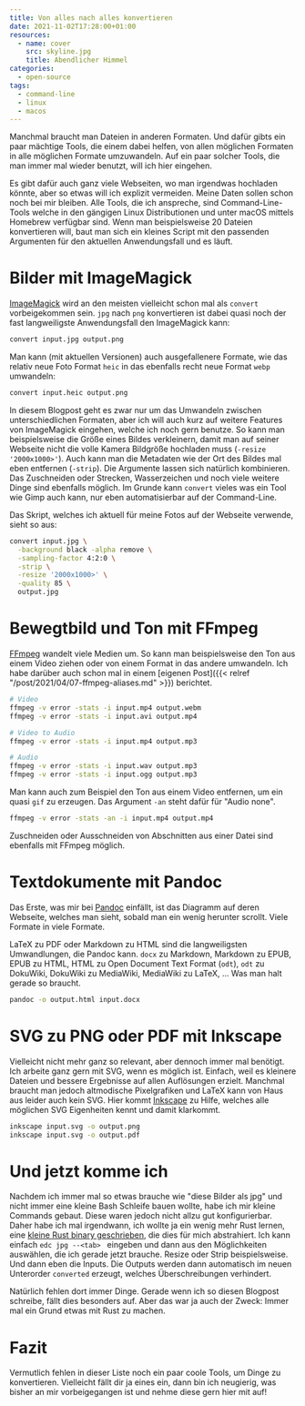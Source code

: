 ```yaml
---
title: Von alles nach alles konvertieren
date: 2021-11-02T17:28:00+01:00
resources:
  - name: cover
    src: skyline.jpg
    title: Abendlicher Himmel
categories:
  - open-source
tags:
  - command-line
  - linux
  - macos
---
```

Manchmal braucht man Dateien in anderen Formaten.
Und dafür gibts ein paar mächtige Tools, die einem dabei helfen, von allen möglichen Formaten in alle möglichen Formate umzuwandeln.
Auf ein paar solcher Tools, die man immer mal wieder benutzt, will ich hier eingehen.

Es gibt dafür auch ganz viele Webseiten, wo man irgendwas hochladen könnte, aber so etwas will ich explizit vermeiden.
Meine Daten sollen schon noch bei mir bleiben.
Alle Tools, die ich anspreche, sind Command-Line-Tools welche in den gängigen Linux Distributionen und unter macOS mittels Homebrew verfügbar sind.
Wenn man beispielsweise 20 Dateien konvertieren will, baut man sich ein kleines Script mit den passenden Argumenten für den aktuellen Anwendungsfall und es läuft.

# Bilder mit ImageMagick

[ImageMagick](https://www.imagemagick.org/) wird an den meisten vielleicht schon mal als `convert` vorbeigekommen sein.
`jpg` nach `png` konvertieren ist dabei quasi noch der fast langweiligste Anwendungsfall den ImageMagick kann:
```bash
convert input.jpg output.png
```

Man kann (mit aktuellen Versionen) auch ausgefallenere Formate, wie das relativ neue Foto Format `heic` in das ebenfalls recht neue Format `webp` umwandeln:
```bash
convert input.heic output.png
```

In diesem Blogpost geht es zwar nur um das Umwandeln zwischen unterschiedlichen Formaten, aber ich will auch kurz auf weitere Features von ImageMagick eingehen, welche ich noch gern benutze.
So kann man beispielsweise die Größe eines Bildes verkleinern, damit man auf seiner Webseite nicht die volle Kamera Bildgröße hochladen muss (`-resize '2000x1000>'`).
Auch kann man die Metadaten wie der Ort des Bildes mal eben entfernen (`-strip`).
Die Argumente lassen sich natürlich kombinieren.
Das Zuschneiden oder Strecken, Wasserzeichen und noch viele weitere Dinge sind ebenfalls möglich.
Im Grunde kann `convert` vieles was ein Tool wie Gimp auch kann, nur eben automatisierbar auf der Command-Line.

Das Skript, welches ich aktuell für meine Fotos auf der Webseite verwende, sieht so aus:
```bash
convert input.jpg \
  -background black -alpha remove \
  -sampling-factor 4:2:0 \
  -strip \
  -resize '2000x1000>' \
  -quality 85 \
  output.jpg
```

# Bewegtbild und Ton mit FFmpeg

[FFmpeg](https://ffmpeg.org/) wandelt viele Medien um.
So kann man beispielsweise den Ton aus einem Video ziehen oder von einem Format in das andere umwandeln.
Ich habe darüber auch schon mal in einem [eigenen Post]({{< relref "/post/2021/04/07-ffmpeg-aliases.md" >}}) berichtet.

```bash
# Video
ffmpeg -v error -stats -i input.mp4 output.webm
ffmpeg -v error -stats -i input.avi output.mp4

# Video to Audio
ffmpeg -v error -stats -i input.mp4 output.mp3

# Audio
ffmpeg -v error -stats -i input.wav output.mp3
ffmpeg -v error -stats -i input.ogg output.mp3
```

Man kann auch zum Beispiel den Ton aus einem Video entfernen, um ein quasi `gif` zu erzeugen.
Das Argument `-an` steht dafür für "Audio none".
```bash
ffmpeg -v error -stats -an -i input.mp4 output.mp4
```

Zuschneiden oder Ausschneiden von Abschnitten aus einer Datei sind ebenfalls mit FFmpeg möglich.

# Textdokumente mit Pandoc

Das Erste, was mir bei [Pandoc](https://pandoc.org/) einfällt, ist das Diagramm auf deren Webseite, welches man sieht, sobald man ein wenig herunter scrollt.
Viele Formate in viele Formate.

LaTeX zu PDF oder Markdown zu HTML sind die langweiligsten Umwandlungen, die Pandoc kann.
`docx` zu Markdown, Markdown zu EPUB, EPUB zu HTML, HTML zu Open Document Text Format (`odt`), `odt` zu DokuWiki, DokuWiki zu MediaWiki, MediaWiki zu LaTeX, …
Was man halt gerade so braucht.

```bash
pandoc -o output.html input.docx
```

# SVG zu PNG oder PDF mit Inkscape

Vielleicht nicht mehr ganz so relevant, aber dennoch immer mal benötigt.
Ich arbeite ganz gern mit SVG, wenn es möglich ist.
Einfach, weil es kleinere Dateien und bessere Ergebnisse auf allen Auflösungen erzielt.
Manchmal braucht man jedoch altmodische Pixelgrafiken und LaTeX kann von Haus aus leider auch kein SVG.
Hier kommt [Inkscape](https://inkscape.org/) zu Hilfe, welches alle möglichen SVG Eigenheiten kennt und damit klarkommt.

```bash
inkscape input.svg -o output.png
inkscape input.svg -o output.pdf
```

# Und jetzt komme ich

Nachdem ich immer mal so etwas brauche wie "diese Bilder als jpg" und nicht immer eine kleine Bash Schleife bauen wollte, habe ich mir kleine Commands gebaut.
Diese waren jedoch nicht allzu gut konfigurierbar.
Daher habe ich mal irgendwann, ich wollte ja ein wenig mehr Rust lernen, eine [kleine Rust binary geschrieben](https://github.com/EdJoPaTo/EdC), die dies für mich abstrahiert.
Ich kann einfach `edc jpg --<tab> ` eingeben und dann aus den Möglichkeiten auswählen, die ich gerade jetzt brauche.
Resize oder Strip beispielsweise.
Und dann eben die Inputs.
Die Outputs werden dann automatisch im neuen Unterorder `converted` erzeugt, welches Überschreibungen verhindert.

Natürlich fehlen dort immer Dinge.
Gerade wenn ich so diesen Blogpost schreibe, fällt dies besonders auf.
Aber das war ja auch der Zweck:
Immer mal ein Grund etwas mit Rust zu machen.

# Fazit

Vermutlich fehlen in dieser Liste noch ein paar coole Tools, um Dinge zu konvertieren.
Vielleicht fällt dir ja eines ein, dann bin ich neugierig, was bisher an mir vorbeigegangen ist und nehme diese gern hier mit auf!
